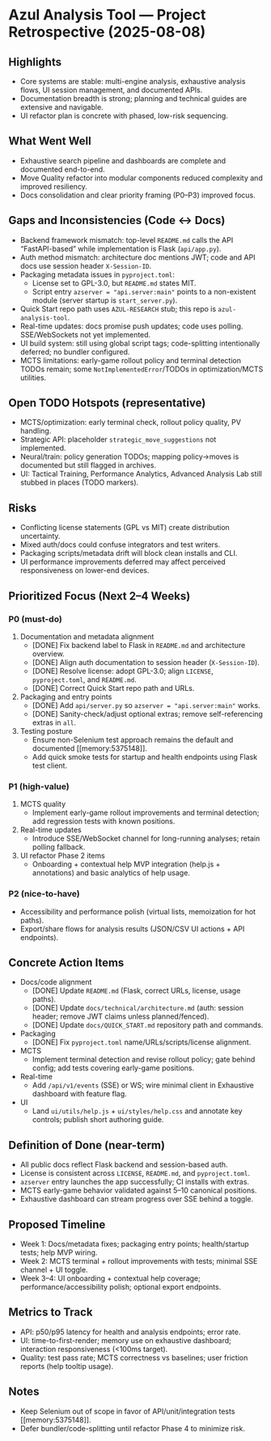 # Azul Analysis Tool — Project Retrospective (2025-08-08)

## Highlights
- Core systems are stable: multi-engine analysis, exhaustive analysis flows, UI session management, and documented APIs.
- Documentation breadth is strong; planning and technical guides are extensive and navigable.
- UI refactor plan is concrete with phased, low-risk sequencing.

## What Went Well
- Exhaustive search pipeline and dashboards are complete and documented end-to-end.
- Move Quality refactor into modular components reduced complexity and improved resiliency.
- Docs consolidation and clear priority framing (P0–P3) improved focus.

## Gaps and Inconsistencies (Code ↔ Docs)
- Backend framework mismatch: top-level `README.md` calls the API “FastAPI-based” while implementation is Flask (`api/app.py`).
- Auth method mismatch: architecture doc mentions JWT; code and API docs use session header `X-Session-ID`.
- Packaging metadata issues in `pyproject.toml`:
  - License set to GPL-3.0, but `README.md` states MIT.
  - Script entry `azserver = "api.server:main"` points to a non-existent module (server startup is `start_server.py`).
- Quick Start repo path uses `AZUL-RESEARCH` stub; this repo is `azul-analysis-tool`.
- Real-time updates: docs promise push updates; code uses polling. SSE/WebSockets not yet implemented.
- UI build system: still using global script tags; code-splitting intentionally deferred; no bundler configured.
- MCTS limitations: early-game rollout policy and terminal detection TODOs remain; some `NotImplementedError`/TODOs in optimization/MCTS utilities.

## Open TODO Hotspots (representative)
- MCTS/optimization: early terminal check, rollout policy quality, PV handling.
- Strategic API: placeholder `strategic_move_suggestions` not implemented.
- Neural/train: policy generation TODOs; mapping policy→moves is documented but still flagged in archives.
- UI: Tactical Training, Performance Analytics, Advanced Analysis Lab still stubbed in places (TODO markers).

## Risks
- Conflicting license statements (GPL vs MIT) create distribution uncertainty.
- Mixed auth/docs could confuse integrators and test writers.
- Packaging scripts/metadata drift will block clean installs and CLI.
- UI performance improvements deferred may affect perceived responsiveness on lower-end devices.

## Prioritized Focus (Next 2–4 Weeks)
### P0 (must-do)
1. Documentation and metadata alignment
   - [DONE] Fix backend label to Flask in `README.md` and architecture overview.
   - [DONE] Align auth documentation to session header (`X-Session-ID`).
   - [DONE] Resolve license: adopt GPL-3.0; align `LICENSE`, `pyproject.toml`, and `README.md`.
   - [DONE] Correct Quick Start repo path and URLs.
2. Packaging and entry points
   - [DONE] Add `api/server.py` so `azserver = "api.server:main"` works.
   - [DONE] Sanity-check/adjust optional extras; remove self-referencing extras in `all`.
3. Testing posture
   - Ensure non-Selenium test approach remains the default and documented [[memory:5375148]].
   - Add quick smoke tests for startup and health endpoints using Flask test client.

### P1 (high-value)
1. MCTS quality
   - Implement early-game rollout improvements and terminal detection; add regression tests with known positions.
2. Real-time updates
   - Introduce SSE/WebSocket channel for long-running analyses; retain polling fallback.
3. UI refactor Phase 2 items
   - Onboarding + contextual help MVP integration (help.js + annotations) and basic analytics of help usage.

### P2 (nice-to-have)
- Accessibility and performance polish (virtual lists, memoization for hot paths).
- Export/share flows for analysis results (JSON/CSV UI actions + API endpoints).

## Concrete Action Items
- Docs/code alignment
  - [DONE] Update `README.md` (Flask, correct URLs, license, usage paths).
  - [DONE] Update `docs/technical/architecture.md` (auth: session header; remove JWT claims unless planned/fenced).
  - [DONE] Update `docs/QUICK_START.md` repository path and commands.
- Packaging
  - [DONE] Fix `pyproject.toml` name/URLs/scripts/license alignment.
- MCTS
  - Implement terminal detection and revise rollout policy; gate behind config; add tests covering early-game positions.
- Real-time
  - Add `/api/v1/events` (SSE) or WS; wire minimal client in Exhaustive dashboard with feature flag.
- UI
  - Land `ui/utils/help.js` + `ui/styles/help.css` and annotate key controls; publish short authoring guide.

## Definition of Done (near-term)
- All public docs reflect Flask backend and session-based auth.
- License is consistent across `LICENSE`, `README.md`, and `pyproject.toml`.
- `azserver` entry launches the app successfully; CI installs with extras.
- MCTS early-game behavior validated against 5–10 canonical positions.
- Exhaustive dashboard can stream progress over SSE behind a toggle.

## Proposed Timeline
- Week 1: Docs/metadata fixes; packaging entry points; health/startup tests; help MVP wiring.
- Week 2: MCTS terminal + rollout improvements with tests; minimal SSE channel + UI toggle.
- Week 3–4: UI onboarding + contextual help coverage; performance/accessibility polish; optional export endpoints.

## Metrics to Track
- API: p50/p95 latency for health and analysis endpoints; error rate.
- UI: time-to-first-render; memory use on exhaustive dashboard; interaction responsiveness (<100ms target).
- Quality: test pass rate; MCTS correctness vs baselines; user friction reports (help tooltip usage).

## Notes
- Keep Selenium out of scope in favor of API/unit/integration tests [[memory:5375148]].
- Defer bundler/code-splitting until refactor Phase 4 to minimize risk.



